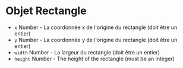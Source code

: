 # Objet Rectangle

* `x` Number - La coordonnée x de l'origine du rectangle (doit être un entier)
* `y` Number - La coordonnée y de l'origine du rectangle (doit être un entier)
* `width` Number - La largeur du rectangle (doit être un entier)
* `height` Number - The height of the rectangle (must be an integer)